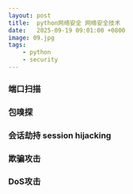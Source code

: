 ```yaml
---
layout: post
title:  python网络安全 网络安全技术
date:   2025-09-19 09:01:00 +0800
image: 09.jpg
tags: 
    - python
    - security
---
```


### 端口扫描

### 包嗅探

### 会话劫持 session hijacking

### 欺骗攻击

### DoS攻击